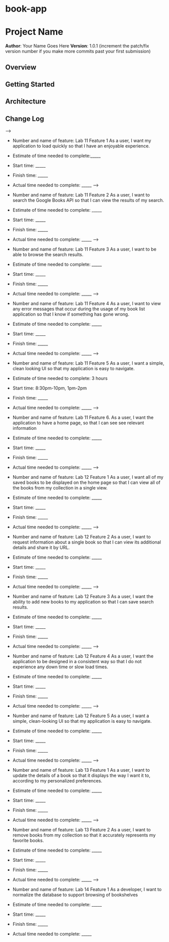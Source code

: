 # book-app

# Project Name

**Author**: Your Name Goes Here
**Version**: 1.0.1 (increment the patch/fix version number if you make more commits past your first submission)

## Overview
<!-- Provide a high level overview of what this application is and why you are building it, beyond the fact that it's an assignment for a Code 301 class. (i.e. What's your problem domain?) -->

## Getting Started
<!-- What are the steps that a user must take in order to build this app on their own machine and get it running? -->

## Architecture
<!-- Provide a detailed description of the application design. What technologies (languages, libraries, etc) you're using, and any other relevant design information. -->

## Change Log
<!-- Use this area to document the iterative changes made to your application as each feature is successfully implemented. Use time stamps. Here's an examples:

01-01-2001 4:59pm - Application now has a fully-functional express server, with GET and POST routes for the book resource.

## Credits and Collaborations
<!-- Give credit (and a link) to other people or resources that helped you build this application. -->
-->
- Number and name of feature: Lab 11 Feature 1 As a user, I want my application to load quickly so that I have an enjoyable experience.

- Estimate of time needed to complete:_____

- Start time: _____

- Finish time: _____

- Actual time needed to complete: _____
-->
- Number and name of feature: Lab 11 Feature 2 As a user, I want to search the Google Books API so that I can view the results of my search.

- Estimate of time needed to complete: _____

- Start time: _____

- Finish time: _____

- Actual time needed to complete: _____
-->
- Number and name of feature: Lab 11 Feature 3 As a user, I want to be able to browse the search results.

- Estimate of time needed to complete: _____

- Start time: _____

- Finish time: _____

- Actual time needed to complete: _____
-->
- Number and name of feature: Lab 11 Feature 4 As a user, I want to view any error messages that occur during the usage of my book list application so that I know if something has gone wrong.

- Estimate of time needed to complete: _____

- Start time: _____

- Finish time: _____

- Actual time needed to complete: _____
-->
- Number and name of feature: Lab 11 Feature 5 As a user, I want a simple, clean looking UI so that my application is easy to navigate.

- Estimate of time needed to complete: 3 hours

- Start time: 8:30pm-10pm, 1pm-2pm

- Finish time: _____

- Actual time needed to complete: _____
-->
- Number and name of feature: Lab 11 Feature 6. As a user, I want the application to have a home page, so that I can see see relevant information

- Estimate of time needed to complete: _____

- Start time: _____

- Finish time: _____

- Actual time needed to complete: _____
-->
- Number and name of feature: Lab 12 Feature 1 As a user, I want all of my saved books to be displayed on the home page so that I can view all of the books from my collection in a single view.

- Estimate of time needed to complete: _____

- Start time: _____

- Finish time: _____

- Actual time needed to complete: _____
-->
- Number and name of feature: Lab 12 Feature 2 As a user, I want to request information about a single book so that I can view its additional details and share it by URL.

- Estimate of time needed to complete: _____

- Start time: _____

- Finish time: _____

- Actual time needed to complete: _____
-->
- Number and name of feature: Lab 12 Feature 3 As a user, I want the ability to add new books to my application so that I can save search results.

- Estimate of time needed to complete: _____

- Start time: _____

- Finish time: _____

- Actual time needed to complete: _____
-->
- Number and name of feature: Lab 12 Feature 4 As a user, I want the application to be designed in a consistent way so that I do not experience any down time or slow load times.

- Estimate of time needed to complete: _____

- Start time: _____

- Finish time: _____

- Actual time needed to complete: _____
-->
- Number and name of feature: Lab 12 Feature 5 As a user, I want a simple, clean-looking UI so that my application is easy to navigate.

- Estimate of time needed to complete: _____

- Start time: _____

- Finish time: _____

- Actual time needed to complete: _____
-->
- Number and name of feature: Lab 13 Feature 1 As a user, I want to update the details of a book so that it displays the way I want it to, according to my personalized preferences. 

- Estimate of time needed to complete: _____

- Start time: _____

- Finish time: _____

- Actual time needed to complete: _____
-->
- Number and name of feature: Lab 13 Feature 2 As a user, I want to remove books from my collection so that it accurately represents my favorite books.

- Estimate of time needed to complete: _____

- Start time: _____

- Finish time: _____

- Actual time needed to complete: _____
-->
- Number and name of feature: Lab 14 Feature 1 As a developer, I want to normalize the database to support browsing of bookshelves 

- Estimate of time needed to complete: _____

- Start time: _____

- Finish time: _____

- Actual time needed to complete: _____
